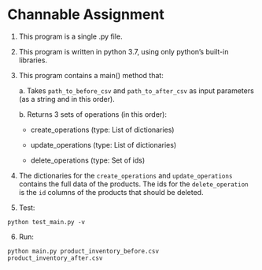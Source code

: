 
# Channable Assignment

1. This program is a single .py file.

2. This program is written in python 3.7, using only python’s built-in libraries.

3. This program contains a main() method that:
	
    a. Takes `path_to_before_csv` and `path_to_after_csv` as input parameters (as a string and in this order).
	
    b. Returns 3 sets of operations (in this order):
	
    - create_operations (type: List of dictionaries)
	
    - update_operations (type: List of dictionaries)
	
    - delete_operations (type: Set of ids)

4. The dictionaries for the `create_operations` and `update_operations` contains the full data of the products. The ids for the `delete_operation` is the `id` columns of the products that should be deleted.

5. Test:
```
python test_main.py -v
```

6. Run:
```
python main.py product_inventory_before.csv product_inventory_after.csv
```
